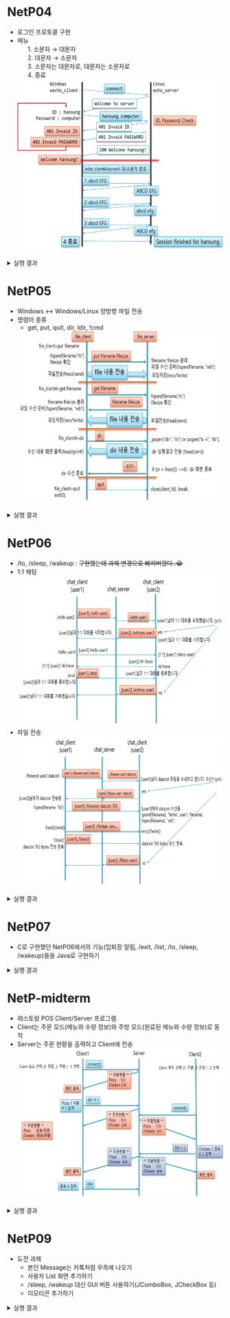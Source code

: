 # NetP04
- 로그인 프로토콜 구현
- 메뉴
  <ol>
  1. 소문자 → 대문자<br>
  2. 대문자 → 소문자<br>
  3. 소문자는 대문자로, 대문자는 소문자로<br>
  4. 종료
  </ol>
  <img src="https://github.com/coding-Benny/network-programming/blob/master/images/wecho_protocol.png" width="500" height="400">
<details>
  <summary>실행 결과</summary>
  <img src="https://github.com/coding-Benny/network-programming/blob/master/images/wecho_screenshot2.png" width="800" height="500">
  <img src="https://github.com/coding-Benny/network-programming/blob/master/images/wecho_screenshot1.png" width="800" height="500">
</details>

# NetP05
- Windows ↔ Windows/Linux 양방향 파일 전송
- 명령어 종류
  - get, put, quit, dir, ldir, !cmd
  <img src="https://github.com/coding-Benny/network-programming/blob/master/images/file_protocol.png" width="600" height="400">
<details>
  <summary>실행 결과</summary>
  <ul>
    <li>put</li>
      <img src="https://github.com/coding-Benny/network-programming/blob/master/images/file_put.png" width="700" height="200">
    <li>get</li>
      <img src="https://github.com/coding-Benny/network-programming/blob/master/images/file_get.png" width="700" height="200">
    <li>dir</li>
      <img src="https://github.com/coding-Benny/network-programming/blob/master/images/file_dir.png" width="700" height="500">
    <li>ldir</li>
      <img src="https://github.com/coding-Benny/network-programming/blob/master/images/file_ldir.png" width="700" height="200">
    <li>!ipconfig</li>
      <img src="https://github.com/coding-Benny/network-programming/blob/master/images/file_cmd.png" width="700" height="500">
</details>

# NetP06
- /to, /sleep, /wakeup : ~~구현했는데 과제 변경으로 빠져버렸다..😭~~
- 1:1 채팅<br>
  <img src="https://github.com/coding-Benny/network-programming/blob/master/images/user-to-user-chatting-protocol.png" width="500" height="350">
- 파일 전송<br>
  <img src="https://github.com/coding-Benny/network-programming/blob/master/images/file_transfer_protocol.png" width="500" height="350">
<details>
  <summary>실행 결과</summary>
  <ul>
    <li>입/퇴장 알림</li>
      <img src="https://github.com/coding-Benny/network-programming/blob/master/images/welcome_exit_message.png" width="500" height="250">
    <li>귓속말</li>
      <img src="https://github.com/coding-Benny/network-programming/blob/master/images/whisper.png" width="500" height="400">
    <li>sleep/wakeup</li>
      <img src="https://github.com/coding-Benny/network-programming/blob/master/images/sleep_wakeup_userlist.png" width="700" height="500">
    <li>1:1 채팅</li>
      <img src="https://github.com/coding-Benny/network-programming/blob/master/images/user-to-user-chatting.png" width="700" height="500">
    <li>파일 전송</li>
      <img src="https://github.com/coding-Benny/network-programming/blob/master/images/file_transfer.png" width="700" height="500">
</details>
  
# NetP07
- C로 구현했던 NetP06에서의 기능(입퇴장 알림, /exit, /list, /to, /sleep, /wakeup)들을 Java로 구현하기
<details>
  <summary>실행 결과</summary>
  <ul>
    <li>서버</li>
      <img src="https://github.com/coding-Benny/network-programming/blob/master/images/java-chat-server.png" width="500" height="150">
    <li>클라이언트</li>
      <img src="https://github.com/coding-Benny/network-programming/blob/master/images/java-chat-client.png" width="500" height="150">
</details>

# NetP-midterm
- 레스토랑 POS Client/Server 프로그램
- Client는 주문 모드(메뉴와 수량 정보)와 주방 모드(완료된 메뉴와 수량 정보)로 동작
- Server는 주문 현황을 출력하고 Client에 전송<br>
  <img src="https://github.com/coding-Benny/network-programming/blob/master/images/restaurant-pos-protocol.png" width="500" height="350">
<details>
  <summary>실행 결과</summary>
      <img src="https://github.com/coding-Benny/network-programming/blob/master/images/restaurant-pos.png" width="600" height="500">
</details>
  
# NetP09
- 도전 과제
  - 본인 Message는 카톡처럼 우측에 나오기
  - 사용자 List 화면 추가하기
  - /sleep, /wakeup 대신 GUI 버튼 사용하기(JComboBox, JCheckBox 등)
  - 이모티콘 추가하기
<details>
  <summary>실행 결과</summary>
      <img src="https://github.com/coding-Benny/network-programming/blob/master/images/challenge-server.PNG" width="200" height="300">
      <img src="https://github.com/coding-Benny/network-programming/blob/master/images/challenge-client.PNG" width="1000" height="400">
</details>
